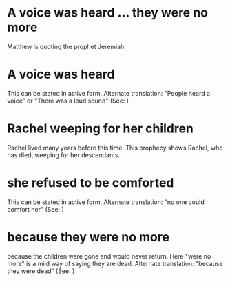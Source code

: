 
# A voice was heard ... they were no more
Matthew is quoting the prophet Jeremiah.

# A voice was heard
This can be stated in active form. Alternate translation: "People heard a voice" or "There was a loud sound" (See: )

# Rachel weeping for her children
Rachel lived many years before this time. This prophecy shows Rachel, who has died, weeping for her descendants.

# she refused to be comforted
This can be stated in active form. Alternate translation: "no one could comfort her" (See: )

# because they were no more
because the children were gone and would never return. Here "were no more" is a mild way of saying they are dead. Alternate translation: "because they were dead" (See: )
